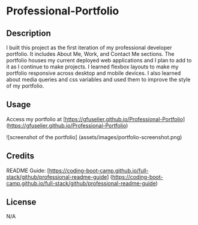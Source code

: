 # Professional-Portfolio

## Description

I built this project as the first iteration of my professional developer portfolio. It includes About Me, Work, and Contact Me sections. The portfolio houses my current deployed web applications and I plan to add to it as I continue to make projects. I learned flexbox layouts to make my portfolio responsive across desktop and mobile devices. I also learned about media queries and css variables and used them to improve the style of my portfolio.

## Usage

Access my portfolio at [https://gfuselier.github.io/Professional-Portfolio] (https://gfuselier.github.io/Professional-Portfolio)

![screenshot of the portfolio] (assets/images/portfolio-screenshot.png)

## Credits

README Guide: [https://coding-boot-camp.github.io/full-stack/github/professional-readme-guide] (https://coding-boot-camp.github.io/full-stack/github/professional-readme-guide)   

## License

N/A
